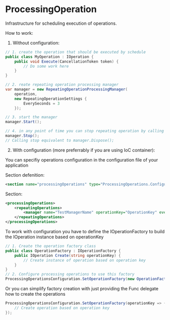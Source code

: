 # ProcessingOperation
Infrastructure for scheduling execution of operations.

How to work:

1. Without configuration:
```c#
// 1. create the operation that should be executed by schedule
public class MyOperation : IOperation {
    public void Execute(CancellationToken token) {
        // Do some work here
    }
}

// 2. reate repeating operation processing manager
var manager = new RepeatingOperationProcessingManager(
    operation,
    new RepeatingOperationSettings {
        EverySeconds = 3
    });

// 3. start the manager
manager.Start();

// 4. in any point of time you can stop repeating operation by calling
manager.Stop();
// Calling stop equivalent to manager.Dispose();
```

2. With configuration (more preferrably if you are using IoC container):

You can specifiy operations configuration in the configuration file of your application

Section defenition:
```xml
<section name="processingOperations" type="ProcessingOperations.Configuration.ProcessingOperationsSection, ProcessingOperations" />
```
Section:
```xml
<processingOperations>
    <repeatingOperations>
        <manager name="TestManagerName" operationKey="OperationKey" everySeconds="3"/>
    </repeatingOperations>
</processingOperations>
```

To work with configuration you have to define the IOperationFactory to build the IOperation instance based on operationKey
```c#
// 1. Create the operation factory class
public class OperationFactory : IOperationFactory {
    public IOperation Create(string operationKey) {
        // Create instance of operation based on operation key
    }
}
// 2. Configure processing operations to use this factory
ProcessingOperationsConfiguration.SetOperationFactory(new OperationFactory());
```
Or you can simplify factory creation with just providing the Func delegate how to create the operations
```c#
ProcessingOperationsConfiguration.SetOperationFactory(operationKey => {
    // Create operation based on operation key
});
```
